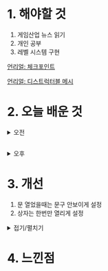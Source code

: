 
# 1. 해야할 것

1. 게임산업 뉴스 읽기 
2. 개인 공부  
3. 레벨 시스템 구현

[언리얼: 체크포인트](https://www.youtube.com/watch?v=2X0nYIV9L70)

[언리얼: 디스트럭터블 메시](https://www.youtube.com/watch?v=ThZPXbEtNsE)


# 2. 오늘 배운 것

<details>
<summary>오전</summary>

## 오늘의 뉴스


</details>

##

<details>
<summary>오후</summary>


</details>




# 3. 개선
1. 문 열었을때는 문구 안보이게 설정
2. 상자는 한번만 열리게 설정

<details>
<summary>접기/펼치기</summary>

## 1 문 열었을때는 문구 안보이게 설정
![image](https://github.com/JM94Ent/TIL-WIL/assets/143363550/63c41ff9-46fe-4db0-8f1e-03490ff91074)

![image](https://github.com/JM94Ent/TIL-WIL/assets/143363550/8aa1db6c-2246-43f2-a4d7-ba4e00e68d33)


## 2 상자는 한번만 열리게 설정
![image](https://github.com/JM94Ent/TIL-WIL/assets/143363550/c213132c-551c-44ef-82ca-20907a255f21)

</details>



# 4. 느낀점


